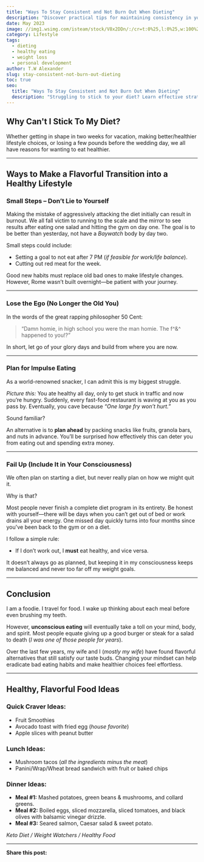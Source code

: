 ```yaml
---
title: "Ways To Stay Consistent and Not Burn Out When Dieting"
description: "Discover practical tips for maintaining consistency in your diet without burning out. Learn how to make small changes, plan for cravings, and enjoy healthy food."
date: May 2023
image: //img1.wsimg.com/isteam/stock/V8x2DDn/:/cr=t:0%25,l:0%25,w:100%25,h:100%25/rs=w:1280
category: Lifestyle
tags:
  - dieting
  - healthy eating
  - weight loss
  - personal development
author: T.W Alexander
slug: stay-consistent-not-burn-out-dieting
toc: true
seo:
  title: "Ways To Stay Consistent and Not Burn Out When Dieting"
  description: "Struggling to stick to your diet? Learn effective strategies to stay consistent, avoid burnout, and make healthier choices effortlessly."
---
```


## Why Can't I Stick To My Diet?  

Whether getting in shape in two weeks for vacation, making better/healthier lifestyle choices, or losing a few pounds before the wedding day, we all have reasons for wanting to eat healthier.  

---

## Ways to Make a Flavorful Transition into a Healthy Lifestyle  

### **Small Steps – Don’t Lie to Yourself**

Making the mistake of aggressively attacking the diet initially can result in burnout. We all fall victim to running to the scale and the mirror to see results after eating one salad and hitting the gym on day one. The goal is to be better than yesterday, not have a *Baywatch* body by day two.  

Small steps could include:  

- Setting a goal to not eat after 7 PM (*if feasible for work/life balance*).
- Cutting out red meat for the week.  

Good new habits must replace old bad ones to make lifestyle changes. However, Rome wasn’t built overnight—be patient with your journey.  

---

### **Lose the Ego (No Longer the Old You)**

In the words of the great rapping philosopher 50 Cent:  

> “Damn homie, in high school you were the man homie. The f^&^ happened to you!?”  

In short, let go of your glory days and build from where you are now.  

---

### **Plan for Impulse Eating**

As a world-renowned snacker, I can admit this is my biggest struggle.  

*Picture this:* You ate healthy all day, only to get stuck in traffic and now you’re hungry. Suddenly, every fast-food restaurant is waving at you as you pass by. Eventually, you cave because *“One large fry won’t hurt.”*  

Sound familiar?  

An alternative is to **plan ahead** by packing snacks like fruits, granola bars, and nuts in advance. You’ll be surprised how effectively this can deter you from eating out and spending extra money.  

---

### **Fail Up (Include It in Your Consciousness)**

We often plan on starting a diet, but never really plan on how we might quit it.  

Why is that?  

Most people never finish a complete diet program in its entirety. Be honest with yourself—there will be days when you can’t get out of bed or work drains all your energy. One missed day quickly turns into four months since you've been back to the gym or on a diet.  

I follow a simple rule:  

- If I don’t work out, I **must** eat healthy, and vice versa.

It doesn’t always go as planned, but keeping it in my consciousness keeps me balanced and never too far off my weight goals.  

---

## **Conclusion**

I am a foodie. I travel for food. I wake up thinking about each meal before even brushing my teeth.  

However, **unconscious eating** will eventually take a toll on your mind, body, and spirit. Most people equate giving up a good burger or steak for a salad to death (*I was one of those people for years*).  

Over the last few years, my wife and I (*mostly my wife*) have found flavorful alternatives that still satisfy our taste buds. Changing your mindset can help eradicate bad eating habits and make healthier choices feel effortless.  

---

## **Healthy, Flavorful Food Ideas**  

### **Quick Craver Ideas:**  

- Fruit Smoothies  
- Avocado toast with fried egg (*house favorite*)  
- Apple slices with peanut butter  

### **Lunch Ideas:**

- Mushroom tacos (*all the ingredients minus the meat*)  
- Panini/Wrap/Wheat bread sandwich with fruit or baked chips  

### **Dinner Ideas:**  

- **Meal #1:** Mashed potatoes, green beans & mushrooms, and collard greens.  
- **Meal #2:** Boiled eggs, sliced mozzarella, sliced tomatoes, and black olives with balsamic vinegar drizzle.  
- **Meal #3:** Seared salmon, Caesar salad & sweet potato.  

*Keto Diet / Weight Watchers / Healthy Food*  

---

**Share this post:**  

